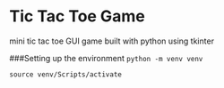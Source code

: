 # Tic Tac Toe Game
mini tic tac toe GUI game built with python using tkinter

###Setting up the environment
`python -m venv venv`

`source venv/Scripts/activate`
